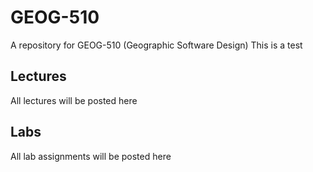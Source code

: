 # GEOG-510
A repository for GEOG-510 (Geographic Software Design)
This is a test


## Lectures

All lectures will be posted here

## Labs
All lab assignments will be posted here 
